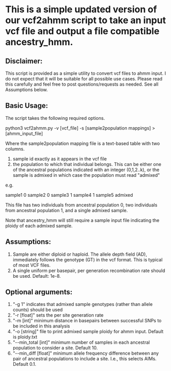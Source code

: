 # This is a simple updated version of our vcf2ahmm script to take an input vcf file and output a file compatible ancestry_hmm. 

## Disclaimer:

This script is provided as a simple utility to convert vcf files to ahmm input. I do not expect that it will be suitable for all possible use cases. Please read this carefully and feel free to post questions/requests as needed. See all Assumptions below. 

## Basic Usage:

The script takes the following required options.

python3 vcf2ahmm.py -v [vcf_file] -s [sample2population mappings] > [ahmm_input_file] 

Where the sample2population mapping file is a text-based table with two columns. 

1. sample id exactly as it appears in the vcf file
2. the population to which that individual belongs. This can be either one of the ancestral populations indicated with an integer (0,1,2..k), or the sample is admixed in which case the population must read "admixed"

e.g. 

sample1	0
sample2	0
sample3 1
sample4 1
sample5 admixed

This file has two individuals from ancestral population 0, two individuals from ancestral population 1, and a single admixed sample.

Note that ancestry_hmm will still require a sample input file indicating the ploidy of each admixed sample. 

## Assumptions:

1. Sample are either diploid or haploid. The allele depth field (AD), immediately follows the genotype (GT) in the vcf format. This is typical of most VCF files. 
2. A single uniform per basepair, per generation recombination rate should be used. Default: 1e-8. 

## Optional arguments:

1. "-g 1" indicates that admixed sample genotypes (rather than allele counts) should be used
2. "-r [float]" sets the per site generation rate
3. "-m [int]" minimum distance in basepairs between successful SNPs to be included in this analysis 
4. "-o [string]" file to print admixed sample ploidy for ahmm input. Default is ploidy.txt
5. "--min_total [int]" minimum number of samples in each ancestral population to consider a site. Default 10. 
6. "--min_diff [float]" minimum allele frequency difference between any pair of ancestral populations to include a site. I.e., this selects AIMs. Default 0.1. 
